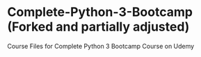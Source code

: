 # Complete-Python-3-Bootcamp (Forked and partially adjusted)
Course Files for Complete Python 3 Bootcamp Course on Udemy
